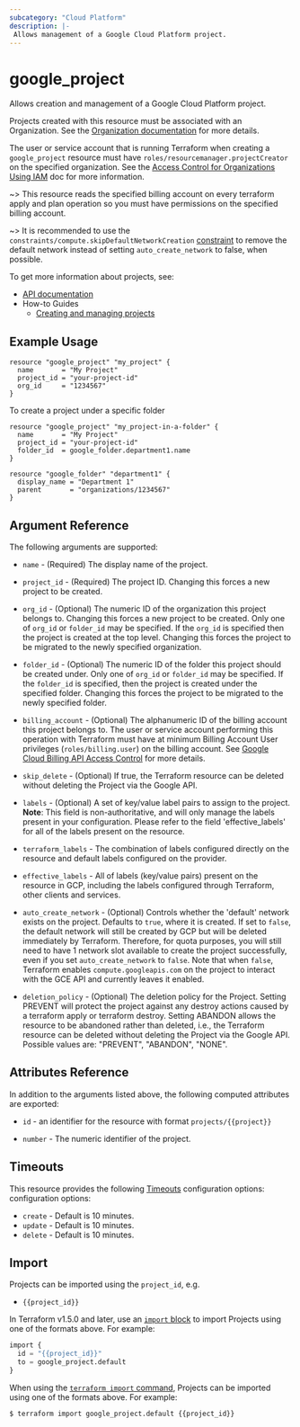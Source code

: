 ```yaml
---
subcategory: "Cloud Platform"
description: |-
 Allows management of a Google Cloud Platform project.
---
```


# google_project

Allows creation and management of a Google Cloud Platform project.

Projects created with this resource must be associated with an Organization.
See the [Organization documentation](https://cloud.google.com/resource-manager/docs/quickstarts) for more details.

The user or service account that is running Terraform when creating a `google_project`
resource must have `roles/resourcemanager.projectCreator` on the specified organization. See the
[Access Control for Organizations Using IAM](https://cloud.google.com/resource-manager/docs/access-control-org)
doc for more information.

~> This resource reads the specified billing account on every terraform apply and plan operation so you must have permissions on the specified billing account.

~> It is recommended to use the `constraints/compute.skipDefaultNetworkCreation` [constraint](/docs/providers/google/r/google_organization_policy.html) to remove the default network instead of setting `auto_create_network` to false, when possible.

To get more information about projects, see:

* [API documentation](https://cloud.google.com/resource-manager/reference/rest/v1/projects)
* How-to Guides
    * [Creating and managing projects](https://cloud.google.com/resource-manager/docs/creating-managing-projects)

## Example Usage

```hcl
resource "google_project" "my_project" {
  name       = "My Project"
  project_id = "your-project-id"
  org_id     = "1234567"
}
```

To create a project under a specific folder

```hcl
resource "google_project" "my_project-in-a-folder" {
  name       = "My Project"
  project_id = "your-project-id"
  folder_id  = google_folder.department1.name
}

resource "google_folder" "department1" {
  display_name = "Department 1"
  parent       = "organizations/1234567"
}
```

## Argument Reference

The following arguments are supported:

* `name` - (Required) The display name of the project.

* `project_id` - (Required) The project ID. Changing this forces a new project to be created.

* `org_id` - (Optional) The numeric ID of the organization this project belongs to.
    Changing this forces a new project to be created.  Only one of
    `org_id` or `folder_id` may be specified. If the `org_id` is
    specified then the project is created at the top level. Changing
    this forces the project to be migrated to the newly specified
    organization.

* `folder_id` - (Optional) The numeric ID of the folder this project should be
   created under. Only one of `org_id` or `folder_id` may be
   specified. If the `folder_id` is specified, then the project is
   created under the specified folder. Changing this forces the
   project to be migrated to the newly specified folder.

* `billing_account` - (Optional) The alphanumeric ID of the billing account this project
    belongs to. The user or service account performing this operation with Terraform
    must have at minimum Billing Account User privileges (`roles/billing.user`) on the billing account.
    See [Google Cloud Billing API Access Control](https://cloud.google.com/billing/docs/how-to/billing-access)
    for more details.

* `skip_delete` - (Optional) If true, the Terraform resource can be deleted
    without deleting the Project via the Google API.

* `labels` - (Optional) A set of key/value label pairs to assign to the project.
  **Note**: This field is non-authoritative, and will only manage the labels present in your configuration.
	Please refer to the field 'effective_labels' for all of the labels present on the resource.

* `terraform_labels` -
  The combination of labels configured directly on the resource and default labels configured on the provider.

* `effective_labels` -
  All of labels (key/value pairs) present on the resource in GCP, including the labels configured through Terraform, other clients and services.

* `auto_create_network` - (Optional) Controls whether the 'default' network exists on the project. Defaults
    to `true`, where it is created. If set to `false`, the default network will still be created by GCP but
    will be deleted immediately by Terraform. Therefore, for quota purposes, you will still need to have 1 
    network slot available to create the project successfully, even if you set `auto_create_network` to
    `false`. Note that when `false`, Terraform enables `compute.googleapis.com` on the project to interact
    with the GCE API and currently leaves it enabled.

* `deletion_policy` -  (Optional) The deletion policy for the Project. Setting PREVENT will protect the project
   against any destroy actions caused by a terraform apply or terraform destroy. Setting ABANDON allows the resource 
   to be abandoned rather than deleted, i.e., the Terraform resource can be deleted without deleting the Project via 
   the Google API. Possible values are: "PREVENT", "ABANDON", "NONE".

## Attributes Reference

In addition to the arguments listed above, the following computed attributes are
exported:

* `id` - an identifier for the resource with format `projects/{{project}}`

* `number` - The numeric identifier of the project.

## Timeouts

This resource provides the following
[Timeouts](https://developer.hashicorp.com/terraform/plugin/sdkv2/resources/retries-and-customizable-timeouts) configuration options: configuration options:

- `create` - Default is 10 minutes.
- `update` - Default is 10 minutes.
- `delete` - Default is 10 minutes.

## Import

Projects can be imported using the `project_id`, e.g.

* `{{project_id}}`

In Terraform v1.5.0 and later, use an [`import` block](https://developer.hashicorp.com/terraform/language/import) to import Projects using one of the formats above. For example:

```tf
import {
  id = "{{project_id}}"
  to = google_project.default
}
```

When using the [`terraform import` command](https://developer.hashicorp.com/terraform/cli/commands/import), Projects can be imported using one of the formats above. For example:

```
$ terraform import google_project.default {{project_id}}
```
